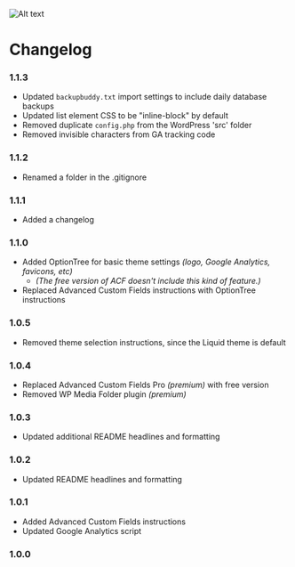 ![Alt text](http://ryanaltvater.com/assets/img/logo-liquid.png "Liquid - A Yeoman Generator")

# Changelog

### 1.1.3

- Updated `backupbuddy.txt` import settings to include daily database backups
- Updated list element CSS to be "inline-block" by default
- Removed duplicate `config.php` from the WordPress 'src' folder
- Removed invisible characters from GA tracking code

### 1.1.2

- Renamed a folder in the .gitignore

### 1.1.1

- Added a changelog

### 1.1.0

- Added OptionTree for basic theme settings *(logo, Google Analytics, favicons, etc)*
  - *(The free version of ACF doesn't include this kind of feature.)*
- Replaced Advanced Custom Fields instructions with OptionTree instructions

### 1.0.5

- Removed theme selection instructions, since the Liquid theme is default

### 1.0.4

- Replaced Advanced Custom Fields Pro *(premium)* with free version
- Removed WP Media Folder plugin *(premium)*

### 1.0.3

- Updated additional README headlines and formatting

### 1.0.2

- Updated README headlines and formatting

### 1.0.1

- Added Advanced Custom Fields instructions
- Updated Google Analytics script

### 1.0.0